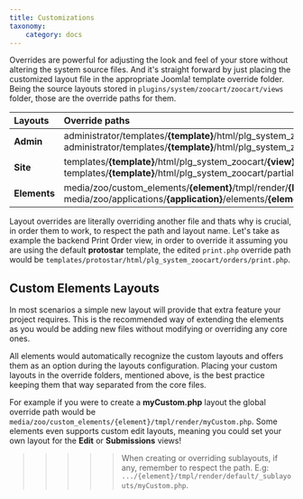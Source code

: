```yaml
---
title: Customizations
taxonomy:
    category: docs
---
```


Overrides are powerful for adjusting the look and feel of your store without altering the system source files. And it's straight forward by just placing the customized layout file in the appropriate Joomla! template override folder. Being the source layouts stored in `plugins/system/zoocart/zoocart/views` folder, those are the override paths for them.

| Layouts | Override paths |
| :---------- | :---------- |
| **Admin** | administrator/templates/**{template}**/html/plg_system_zoocart/**{view}**/**{layout}**.php <br /> administrator/templates/**{template}**/html/plg_system_zoocart/partials/**{layout}**.php|
| **Site**  | templates/**{template}**/html/plg_system_zoocart/**{view}**/**{layout}**.php <br /> templates/**{template}**/html/plg_system_zoocart/partials/**{layout}**.php |
| **Elements**  | media/zoo/custom_elements/**{element}**/tmpl/render/**{layout}**.php <br /> media/zoo/applications/**{application}**/elements/**{element}**/tmpl/render/**{layout}**.php |

Layout overrides are literally overriding another file and thats why is crucial, in order them to work, to respect the path and layout name. Let's take as example the backend Print Order view, in order to override it assuming you are using the default **protostar** template, the edited `print.php` override path would be `templates/protostar/html/plg_system_zoocart/orders/print.php`.

## Custom Elements Layouts

In most scenarios a simple new layout will provide that extra feature your project requires. This is the recommended way of extending the elements as you would be adding new files without modifying or overriding any core ones.

All elements would automatically recognize the custom layouts and offers them as an option during the layouts configuration. Placing your custom layouts in the override folders, mentioned above, is the best practice keeping them that way separated from the core files.

For example if you were to create a **myCustom.php** layout the global override path would be `media/zoo/custom_elements/{element}/tmpl/render/myCustom.php`. Some elements even supports custom edit layouts, meaning you could set your own layout for the **Edit** or **Submissions** views!

>>>>> When creating or overriding sublayouts, if any, remember to respect the path. E.g: `.../{element}/tmpl/render/default/_sublayouts/myCustom.php`.
